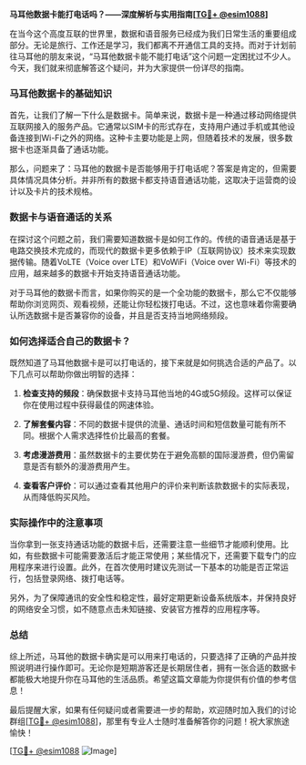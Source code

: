 **马耳他数据卡能打电话吗？——深度解析与实用指南[[TG💪+ @esim1088](https://t.me/s/esim1088)]**

在当今这个高度互联的世界里，数据和语音服务已经成为我们日常生活的重要组成部分。无论是旅行、工作还是学习，我们都离不开通信工具的支持。而对于计划前往马耳他的朋友来说，“马耳他数据卡能不能打电话”这个问题一定困扰过不少人。今天，我们就来彻底解答这个疑问，并为大家提供一份详尽的指南。

### 马耳他数据卡的基础知识

首先，让我们了解一下什么是数据卡。简单来说，数据卡是一种通过移动网络提供互联网接入的服务产品。它通常以SIM卡的形式存在，支持用户通过手机或其他设备连接到Wi-Fi之外的网络。这种卡主要功能是上网，但随着技术的发展，很多数据卡也逐渐具备了通话功能。

那么，问题来了：马耳他的数据卡是否能够用于打电话呢？答案是肯定的，但需要具体情况具体分析。并非所有的数据卡都支持语音通话功能，这取决于运营商的设计以及卡片的技术规格。

### 数据卡与语音通话的关系

在探讨这个问题之前，我们需要知道数据卡是如何工作的。传统的语音通话是基于电路交换技术完成的，而现代的数据卡更多依赖于IP（互联网协议）技术来实现数据传输。随着VoLTE（Voice over LTE）和VoWiFi（Voice over Wi-Fi）等技术的应用，越来越多的数据卡开始支持语音通话功能。

对于马耳他的数据卡而言，如果你购买的是一个全功能的数据卡，那么它不仅能够帮助你浏览网页、观看视频，还能让你轻松拨打电话。不过，这也意味着你需要确认所选数据卡是否兼容你的设备，并且是否支持当地网络频段。

### 如何选择适合自己的数据卡？

既然知道了马耳他数据卡是可以打电话的，接下来就是如何挑选合适的产品了。以下几点可以帮助你做出明智的选择：

1. **检查支持的频段**：确保数据卡支持马耳他当地的4G或5G频段。这样可以保证你在使用过程中获得最佳的网速体验。
   
2. **了解套餐内容**：不同的数据卡提供的流量、通话时间和短信数量可能有所不同。根据个人需求选择性价比最高的套餐。

3. **考虑漫游费用**：虽然数据卡的主要优势在于避免高额的国际漫游费，但仍需留意是否有额外的漫游费用产生。

4. **查看客户评价**：可以通过查看其他用户的评价来判断该款数据卡的实际表现，从而降低购买风险。

### 实际操作中的注意事项

当你拿到一张支持通话功能的数据卡后，还需要注意一些细节才能顺利使用。比如，有些数据卡可能需要激活后才能正常使用；某些情况下，还需要下载专门的应用程序来进行设置。此外，在首次使用时建议先测试一下基本的功能是否正常运行，包括登录网络、拨打电话等。

另外，为了保障通讯的安全性和稳定性，最好定期更新设备系统版本，并保持良好的网络安全习惯，如不随意点击未知链接、安装官方推荐的应用程序等。

### 总结

综上所述，马耳他的数据卡确实是可以用来打电话的，只要选择了正确的产品并按照说明进行操作即可。无论你是短期游客还是长期居住者，拥有一张合适的数据卡都能极大地提升你在马耳他的生活品质。希望这篇文章能为你提供有价值的参考信息！

最后提醒大家，如果有任何疑问或者需要进一步的帮助，欢迎随时加入我们的讨论群组[[TG💪+ @esim1088](https://t.me/s/esim1088)]，那里有专业人士随时准备解答你的问题！祝大家旅途愉快！

[[TG💪+ @esim1088](https://t.me/s/esim1088) ![Image](https://i.postimg.cc/4NQfJmqS/Snipaste-2025-05-13-00-14-12.png)]